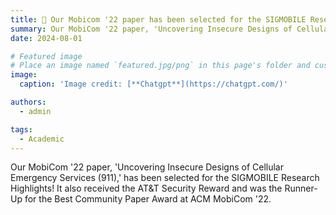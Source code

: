 ```yaml
---
title: 🎉 Our Mobicom '22 paper has been selected for the SIGMOBILE Research Highlights!
summary: Our MobiCom '22 paper, 'Uncovering Insecure Designs of Cellular Emergency Services (911),' has been selected for the SIGMOBILE Research Highlights! It also received the AT&T Security Reward and was the Runner-Up for the Best Community Paper Award at ACM MobiCom '22.
date: 2024-08-01

# Featured image
# Place an image named `featured.jpg/png` in this page's folder and customize its options here.
image:
  caption: 'Image credit: [**Chatgpt**](https://chatgpt.com/)'

authors:
  - admin

tags:
  - Academic
---
```

Our MobiCom '22 paper, 'Uncovering Insecure Designs of Cellular Emergency Services (911),' has been selected for the SIGMOBILE Research Highlights! It also received the AT&T Security Reward and was the Runner-Up for the Best Community Paper Award at ACM MobiCom '22.
